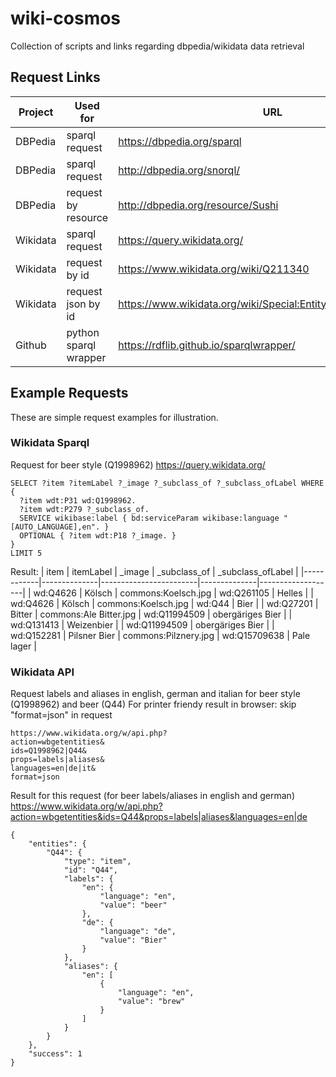 # wiki-cosmos
Collection of scripts and links regarding dbpedia/wikidata data retrieval


## Request Links
| Project  | Used for              | URL                                                            |
|----------|-----------------------|----------------------------------------------------------------|
| DBPedia  | sparql request        | https://dbpedia.org/sparql                                     |
| DBPedia  | sparql request        | http://dbpedia.org/snorql/                                     |
| DBPedia  | request by resource   | http://dbpedia.org/resource/Sushi                              |
| Wikidata | sparql request        | https://query.wikidata.org/                                    |
| Wikidata | request by id         | https://www.wikidata.org/wiki/Q211340                          |
| Wikidata | request json by id    | https://www.wikidata.org/wiki/Special:EntityData/Q1998962.json |
| Github   | python sparql wrapper | https://rdflib.github.io/sparqlwrapper/                        |


## Example Requests
These are simple request examples for illustration.


### Wikidata Sparql
Request for beer style (Q1998962)
https://query.wikidata.org/
```
SELECT ?item ?itemLabel ?_image ?_subclass_of ?_subclass_ofLabel WHERE {
  ?item wdt:P31 wd:Q1998962.
  ?item wdt:P279 ?_subclass_of.
  SERVICE wikibase:label { bd:serviceParam wikibase:language "[AUTO_LANGUAGE],en". }
  OPTIONAL { ?item wdt:P18 ?_image. }
}
LIMIT 5
```

Result:
| item       | itemLabel    | _image                 | _subclass_of | _subclass_ofLabel |
|------------|--------------|------------------------|--------------|-------------------|
| wd:Q4626   | Kölsch       | commons:Koelsch.jpg    | wd:Q261105   | Helles            |
| wd:Q4626   | Kölsch       | commons:Koelsch.jpg    | wd:Q44       | Bier              |
| wd:Q27201  | Bitter       | commons:Ale Bitter.jpg | wd:Q11994509 | obergäriges Bier  |
| wd:Q131413 | Weizenbier   |                        | wd:Q11994509 | obergäriges Bier  |
| wd:Q152281 | Pilsner Bier | commons:Pilznery.jpg   | wd:Q15709638 | Pale lager        |




### Wikidata API
Request labels and aliases in english, german and italian for beer style (Q1998962) and beer (Q44)
For printer friendy result in browser: skip "format=json" in request
```
https://www.wikidata.org/w/api.php?
action=wbgetentities&
ids=Q1998962|Q44&
props=labels|aliases&
languages=en|de|it&
format=json
```

Result for this request (for beer labels/aliases in english and german)
https://www.wikidata.org/w/api.php?action=wbgetentities&ids=Q44&props=labels|aliases&languages=en|de

```
{
    "entities": {
        "Q44": {
            "type": "item",
            "id": "Q44",
            "labels": {
                "en": {
                    "language": "en",
                    "value": "beer"
                },
                "de": {
                    "language": "de",
                    "value": "Bier"
                }
            },
            "aliases": {
                "en": [
                    {
                        "language": "en",
                        "value": "brew"
                    }
                ]
            }
        }
    },
    "success": 1
}
```